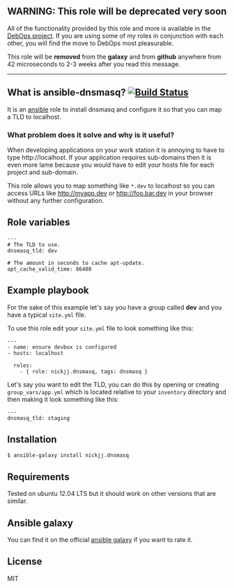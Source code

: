 ## WARNING: This role will be deprecated very soon

All of the functionality provided by this role and more is available in the [DebOps project](http://debops.org). If you are using some of my roles in conjunction with each other, you will find the move to DebOps most pleasurable.

This role will be **removed** from the **galaxy** and from **github** anywhere from 42 microseconds to 2-3 weeks after you read this message.

---


## What is ansible-dnsmasq? [![Build Status](https://secure.travis-ci.org/nickjj/ansible-dnsmasq.png)](http://travis-ci.org/nickjj/ansible-dnsmasq)

It is an [ansible](http://www.ansible.com/home) role to install dnsmasq and configure it so that you can map a TLD to localhost.

### What problem does it solve and why is it useful?

When developing applications on your work station it is annoying to have to type http://localhost. If your application requires sub-domains then it is even more lame because you would have to edit your hosts file for each project and sub-domain.

This role allows you to map something like `*.dev` to localhost so you can access URLs like http://myapp.dev or http://foo.bar.dev in your browser without any further configuration.

## Role variables

```
---
# The TLD to use.
dnsmasq_tld: dev

# The amount in seconds to cache apt-update.
apt_cache_valid_time: 86400
```

## Example playbook

For the sake of this example let's say you have a group called **dev** and you have a typical `site.yml` file.

To use this role edit your `site.yml` file to look something like this:

```
---
- name: ensure devbox is configured
- hosts: localhost

  roles:
    - { role: nickjj.dnsmasq, tags: dnsmasq }
```

Let's say you want to edit the TLD, you can do this by opening or creating `group_vars/app.yml` which is located relative to your `inventory` directory and then making it look something like this:

```
---
dnsmasq_tld: staging

```

## Installation

`$ ansible-galaxy install nickjj.dnsmasq`

## Requirements

Tested on ubuntu 12.04 LTS but it should work on other versions that are similar.

## Ansible galaxy

You can find it on the official [ansible galaxy](https://galaxy.ansible.com/list#/roles/1047) if you want to rate it.

## License

MIT